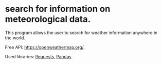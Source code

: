 # search for information on meteorological data.


This program allows the user to search for weather information anywhere in the world. 

Free API: https://openweathermap.org/.

Used libraries: [Requests](https://docs.python-requests.org/en/v2.0.0/), [Pandas](https://pandas.pydata.org/docs/index.html#).
